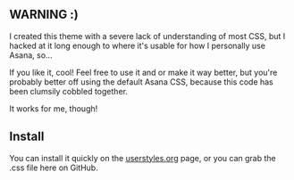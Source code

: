 ## WARNING :)
I created this theme with a severe lack of understanding of most CSS, but I hacked at it long enough to where it's usable for how I personally use Asana, so...

If you like it, cool! Feel free to use it and or make it way better, but you're probably better off using the default Asana CSS, because this code has been clumsily cobbled together.

It works for me, though!

## Install
You can install it quickly on the [userstyles.org](https://userstyles.org/styles/150563/asana-darkness) page, or you can grab the .css file here on GitHub.
